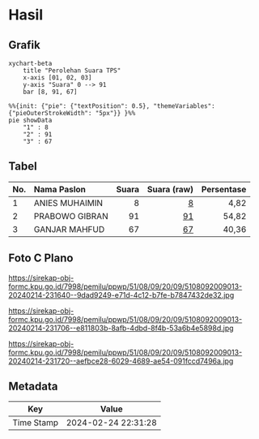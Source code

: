 # Hasil

## Grafik

```mermaid
xychart-beta
    title "Perolehan Suara TPS"
    x-axis [01, 02, 03]
    y-axis "Suara" 0 --> 91
    bar [8, 91, 67]
```

```mermaid
%%{init: {"pie": {"textPosition": 0.5}, "themeVariables": {"pieOuterStrokeWidth": "5px"}} }%%
pie showData
    "1" : 8
    "2" : 91
    "3" : 67
```

## Tabel

| No. | Nama Paslon    | Suara | Suara (raw) | Persentase |
|:--- |:-------------- | -----:| -----------:| ----------:|
| 1   | ANIES MUHAIMIN | 8     | [8][p-1]    | 4,82       |
| 2   | PRABOWO GIBRAN | 91    | [91][p-2]   | 54,82      |
| 3   | GANJAR MAHFUD  | 67    | [67][p-3]   | 40,36      |


[p-1]: https://github.com/gigit-pemilu/pemilu-2024-51-bali/blob/main/pilpres/hitung-suara/sub/51-bali/sub/08-buleleng/sub/09-tejakula/sub/2009-sambirenteng/sub/013-tps/sub/paslon-1.txt
[p-2]: https://github.com/gigit-pemilu/pemilu-2024-51-bali/blob/main/pilpres/hitung-suara/sub/51-bali/sub/08-buleleng/sub/09-tejakula/sub/2009-sambirenteng/sub/013-tps/sub/paslon-2.txt
[p-3]: https://github.com/gigit-pemilu/pemilu-2024-51-bali/blob/main/pilpres/hitung-suara/sub/51-bali/sub/08-buleleng/sub/09-tejakula/sub/2009-sambirenteng/sub/013-tps/sub/paslon-3.txt

## Foto C Plano

https://sirekap-obj-formc.kpu.go.id/7998/pemilu/ppwp/51/08/09/20/09/5108092009013-20240214-231640--9dad9249-e71d-4c12-b7fe-b7847432de32.jpg

https://sirekap-obj-formc.kpu.go.id/7998/pemilu/ppwp/51/08/09/20/09/5108092009013-20240214-231706--e811803b-8afb-4dbd-8f4b-53a6b4e5898d.jpg

https://sirekap-obj-formc.kpu.go.id/7998/pemilu/ppwp/51/08/09/20/09/5108092009013-20240214-231720--aefbce28-6029-4689-ae54-091fccd7496a.jpg


## Metadata

| Key        | Value               |
| ---------- | ------------------- |
| Time Stamp | 2024-02-24 22:31:28 |




